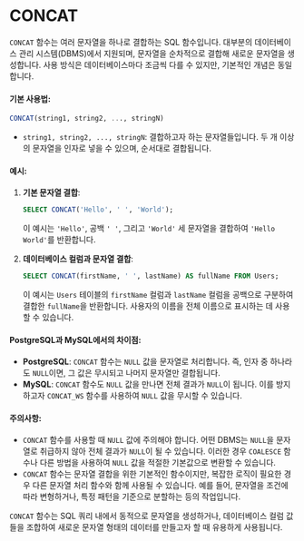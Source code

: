 # CONCAT



`CONCAT` 함수는 여러 문자열을 하나로 결합하는 SQL 함수입니다. 대부분의 데이터베이스 관리 시스템(DBMS)에서 지원되며, 문자열을 순차적으로 결합해 새로운 문자열을 생성합니다. 사용 방식은 데이터베이스마다 조금씩 다를 수 있지만, 기본적인 개념은 동일합니다.

#### 기본 사용법:

```sql
CONCAT(string1, string2, ..., stringN)
```

* `string1, string2, ..., stringN`: 결합하고자 하는 문자열들입니다. 두 개 이상의 문자열을 인자로 넣을 수 있으며, 순서대로 결합됩니다.

#### 예시:

1.  **기본 문자열 결합**:

    ```sql
    SELECT CONCAT('Hello', ' ', 'World');
    ```

    이 예시는 `'Hello'`, 공백 `' '`, 그리고 `'World'` 세 문자열을 결합하여 `'Hello World'`를 반환합니다.
2.  **데이터베이스 컬럼과 문자열 결합**:

    ```sql
    SELECT CONCAT(firstName, ' ', lastName) AS fullName FROM Users;
    ```

    이 예시는 `Users` 테이블의 `firstName` 컬럼과 `lastName` 컬럼을 공백으로 구분하여 결합한 `fullName`을 반환합니다. 사용자의 이름을 전체 이름으로 표시하는 데 사용할 수 있습니다.

#### PostgreSQL과 MySQL에서의 차이점:

* **PostgreSQL**: `CONCAT` 함수는 `NULL` 값을 문자열로 처리합니다. 즉, 인자 중 하나라도 `NULL`이면, 그 값은 무시되고 나머지 문자열만 결합됩니다.
* **MySQL**: `CONCAT` 함수도 `NULL` 값을 만나면 전체 결과가 `NULL`이 됩니다. 이를 방지하고자 `CONCAT_WS` 함수를 사용하여 `NULL` 값을 무시할 수 있습니다.

#### 주의사항:

* `CONCAT` 함수를 사용할 때 `NULL` 값에 주의해야 합니다. 어떤 DBMS는 `NULL`을 문자열로 취급하지 않아 전체 결과가 `NULL`이 될 수 있습니다. 이러한 경우 `COALESCE` 함수나 다른 방법을 사용하여 `NULL` 값을 적절한 기본값으로 변환할 수 있습니다.
* `CONCAT` 함수는 문자열 결합을 위한 기본적인 함수이지만, 복잡한 로직이 필요한 경우 다른 문자열 처리 함수와 함께 사용될 수 있습니다. 예를 들어, 문자열을 조건에 따라 변형하거나, 특정 패턴을 기준으로 분할하는 등의 작업입니다.

`CONCAT` 함수는 SQL 쿼리 내에서 동적으로 문자열을 생성하거나, 데이터베이스 컬럼 값들을 조합하여 새로운 문자열 형태의 데이터를 만들고자 할 때 유용하게 사용됩니다.

